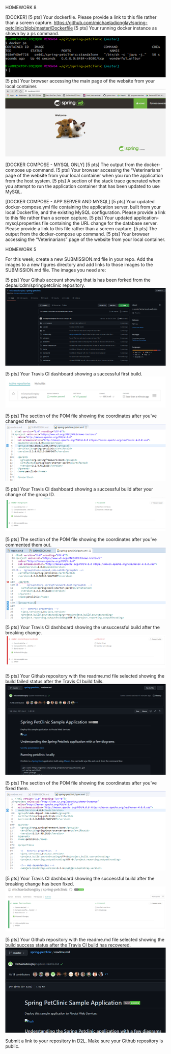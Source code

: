 HOMEWORK 8

[DOCKER]
[5 pts] Your dockerfile. Please provide a link to this file rather than a screen capture.
https://github.com/michaeladionglay/spring-petclinic/blob/master/Dockerfile
[5 pts] Your running docker instance as shown by a ps command.
![Screen Capture #1](images/dockerps.PNG)
[5 pts] Your browser accessing the main page of the website from your local container.
![Screen Capture #1](images/docker_run_localhost.PNG)

[DOCKER COMPOSE - MYSQL ONLY]
[5 pts] The output from the docker-compose up command.
[5 pts] Your browser accessing the “Veterinarians” page of the website from your local container when you run the application from the host system.
[5 pts] A section of the stack trace generated when you attempt to run the application container that has been updated to use MySQL.

[DOCKER COMPOSE - APP SERVER AND MYSQL]
[5 pts] Your updated docker-compose.yml file containing the application server, built from your local Dockerfile, and the existing MySQL configuration. Please provide a link to this file rather than a screen capture.
[5 pts] Your updated application-mysql.properties file containing the URL change for the database server. Please provide a link to this file rather than a screen capture.
[5 pts] The output from the docker-compose up command.
[5 pts] Your browser accessing the “Veterinarians” page of the website from your local container.








HOMEWORK 5

For this week, create a new SUBMISSION.md file in your repo. Add the images to a new figures
directory and add links to those images to the SUBMISSION.md file. The images you need are:

[5 pts] Your Github account showing that is has been forked from the depaulcdm/springpetclinic repository.
![Screen Capture #1](images/fork_proof.PNG)

[5 pts] Your Travis CI dashboard showing a successful first build.
![Screen Capture #2](images/successful_build.PNG)

[5 pts] The section of the POM file showing the coordinates after you’ve changed them.
![Screen Capture #3](images/changed_pom.PNG)

[5 pts] Your Travis CI dashboard showing a successful build after your change of the group ID.
![Screen Capture #4](images/pom_changed_build_success.PNG)

[5 pts] The section of the POM file showing the coordinates after you’ve commented them out.
![Screen Capture #5](images/coordinates_commented.PNG)

[5 pts] Your Travis CI dashboard showing the unsuccessful build after the breaking change.
![Screen Capture #6](images/failed_build_coordinates_commented.PNG)

[5 pts] Your Github repository with the readme.md file selected showing the build failed status after the Travis CI build fails.
![Screen Capture #7](images/github_build_failed.PNG)

[5 pts] The section of the POM file showing the coordinates after you’ve fixed them.
![Screen Capture #8](images/fixed_coordinates.PNG)

[5 pts] Your Travis CI dashboard showing the successful build after the breaking change has been fixed.
![Screen Capture #9](images/fixed_coordinates_successful_build.PNG)

[5 pts] Your Github repository with the readme.md file selected showing the build success status after the Travis CI build has recovered.
![Screen Capture #10](images/github_build_success.PNG)

Submit a link to your repository in D2L. Make sure your Github repository is public.
